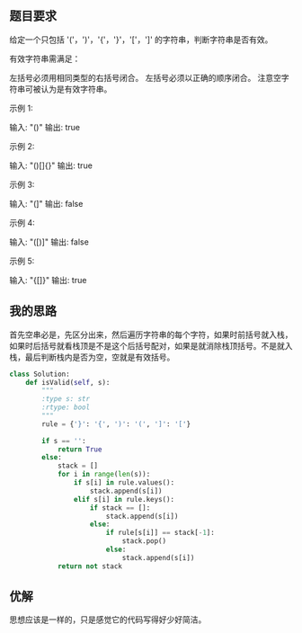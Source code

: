 ## 题目要求
给定一个只包括 '('，')'，'{'，'}'，'['，']' 的字符串，判断字符串是否有效。

有效字符串需满足：

左括号必须用相同类型的右括号闭合。
左括号必须以正确的顺序闭合。
注意空字符串可被认为是有效字符串。

示例 1:

输入: "()"
输出: true

示例 2:

输入: "()[]{}"
输出: true

示例 3:

输入: "(]"
输出: false

示例 4:

输入: "([)]"
输出: false

示例 5:

输入: "{[]}"
输出: true


## 我的思路
首先空串必是，先区分出来，然后遍历字符串的每个字符，如果时前括号就入栈，如果时后括号就看栈顶是不是这个后括号配对，如果是就消除栈顶括号。不是就入栈，最后判断栈内是否为空，空就是有效括号。
```python
class Solution:
    def isValid(self, s):
        """
        :type s: str
        :rtype: bool
        """
        rule = {'}': '{', ')': '(', ']': '['}
        
        if s == '':
            return True
        else:
            stack = []
            for i in range(len(s)):
                if s[i] in rule.values():
                    stack.append(s[i])
                elif s[i] in rule.keys():
                    if stack == []:
                        stack.append(s[i])
                    else:
                        if rule[s[i]] == stack[-1]:
                            stack.pop()
                        else:
                            stack.append(s[i])
            return not stack
```
## 优解
思想应该是一样的，只是感觉它的代码写得好少好简洁。